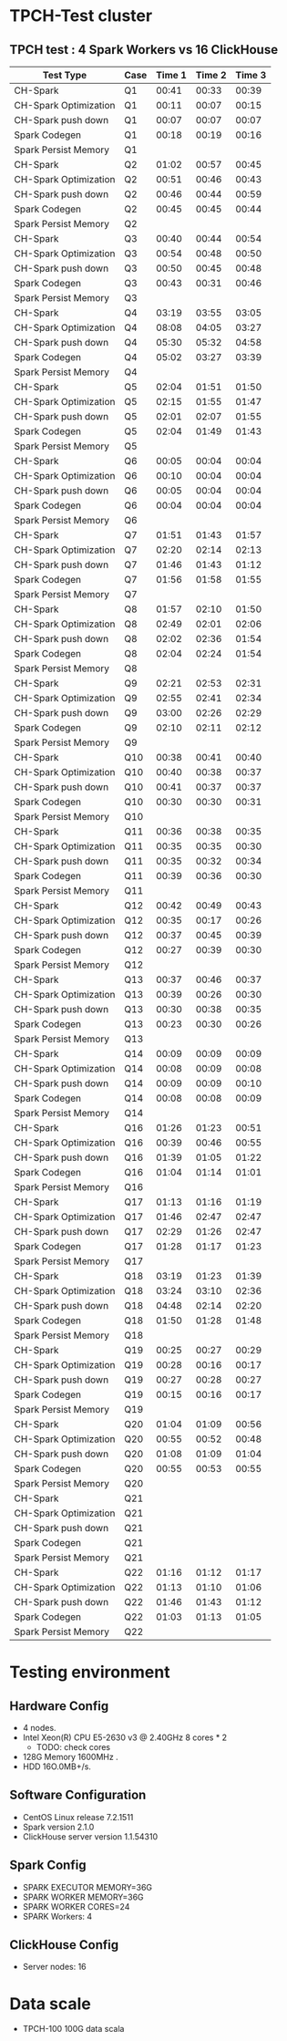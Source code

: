 # TPCH-Test cluster

## TPCH  test  : 4 Spark Workers vs 16 ClickHouse
| Test Type             | Case | Time  1 | Time 2 | Time 3 |
| --------------------- | :--- | :------ | :----- | :----- |
| CH-Spark              | Q1   | 00:41   | 00:33  | 00:39  |
| CH-Spark Optimization | Q1   | 00:11   | 00:07  | 00:15  |
| CH-Spark push down    | Q1   | 00:07   | 00:07  | 00:07  |
| Spark Codegen         | Q1   | 00:18   | 00:19  | 00:16  |
| Spark Persist Memory  | Q1   |         |        |        |
| CH-Spark              | Q2   | 01:02   | 00:57  | 00:45  |
| CH-Spark Optimization | Q2   | 00:51   | 00:46  | 00:43  |
| CH-Spark push down    | Q2   | 00:46   | 00:44  | 00:59  |
| Spark Codegen         | Q2   | 00:45   | 00:45  | 00:44  |
| Spark Persist Memory  | Q2   |         |        |        |
| CH-Spark              | Q3   | 00:40   | 00:44  | 00:54  |
| CH-Spark Optimization | Q3   | 00:54   | 00:48  | 00:50  |
| CH-Spark push down    | Q3   | 00:50   | 00:45  | 00:48  |
| Spark Codegen         | Q3   | 00:43   | 00:31  | 00:46  |
| Spark Persist Memory  | Q3   |         |        |        |
| CH-Spark              | Q4   | 03:19   | 03:55  | 03:05  |
| CH-Spark Optimization | Q4   | 08:08   | 04:05  | 03:27  |
| CH-Spark push down    | Q4   | 05:30   | 05:32  | 04:58  |
| Spark Codegen         | Q4   | 05:02   | 03:27  | 03:39  |
| Spark Persist Memory  | Q4   |         |        |        |
| CH-Spark              | Q5   | 02:04   | 01:51  | 01:50  |
| CH-Spark Optimization | Q5   | 02:15   | 01:55  | 01:47  |
| CH-Spark push down    | Q5   | 02:01   | 02:07  | 01:55  |
| Spark Codegen         | Q5   | 02:04   | 01:49  | 01:43  |
| Spark Persist Memory  | Q5   |         |        |        |
| CH-Spark              | Q6   | 00:05   | 00:04  | 00:04  |
| CH-Spark Optimization | Q6   | 00:10   | 00:04  | 00:04  |
| CH-Spark push down    | Q6   | 00:05   | 00:04  | 00:04  |
| Spark Codegen         | Q6   | 00:04   | 00:04  | 00:04  |
| Spark Persist Memory  | Q6   |         |        |        |
| CH-Spark              | Q7   | 01:51   | 01:43  | 01:57  |
| CH-Spark Optimization | Q7   | 02:20   | 02:14  | 02:13  |
| CH-Spark push down    | Q7   | 01:46   | 01:43  | 01:12  |
| Spark Codegen         | Q7   | 01:56   | 01:58  | 01:55  |
| Spark Persist Memory  | Q7   |         |        |        |
| CH-Spark              | Q8   | 01:57   | 02:10  | 01:50  |
| CH-Spark Optimization | Q8   | 02:49   | 02:01  | 02:06  |
| CH-Spark push down    | Q8   | 02:02   | 02:36  | 01:54  |
| Spark Codegen         | Q8   | 02:04   | 02:24  | 01:54  |
| Spark Persist Memory  | Q8   |         |        |        |
| CH-Spark              | Q9   | 02:21   | 02:53  | 02:31  |
| CH-Spark Optimization | Q9   | 02:55   | 02:41  | 02:34  |
| CH-Spark push down    | Q9   | 03:00   | 02:26  | 02:29  |
| Spark Codegen         | Q9   | 02:10   | 02:11  | 02:12  |
| Spark Persist Memory  | Q9   |         |        |        |
| CH-Spark              | Q10  | 00:38   | 00:41  | 00:40  |
| CH-Spark Optimization | Q10  | 00:40   | 00:38  | 00:37  |
| CH-Spark push down    | Q10  | 00:41   | 00:37  | 00:37  |
| Spark Codegen         | Q10  | 00:30   | 00:30  | 00:31  |
| Spark Persist Memory  | Q10  |         |        |        |
| CH-Spark              | Q11  | 00:36   | 00:38  | 00:35  |
| CH-Spark Optimization | Q11  | 00:35   | 00:35  | 00:30  |
| CH-Spark push down    | Q11  | 00:35   | 00:32  | 00:34  |
| Spark Codegen         | Q11  | 00:39   | 00:36  | 00:30  |
| Spark Persist Memory  | Q11  |         |        |        |
| CH-Spark              | Q12  | 00:42   | 00:49  | 00:43  |
| CH-Spark Optimization | Q12  | 00:35   | 00:17  | 00:26  |
| CH-Spark push down    | Q12  | 00:37   | 00:45  | 00:39  |
| Spark Codegen         | Q12  | 00:27   | 00:39  | 00:30  |
| Spark Persist Memory  | Q12  |         |        |        |
| CH-Spark              | Q13  | 00:37   | 00:46  | 00:37  |
| CH-Spark Optimization | Q13  | 00:39   | 00:26  | 00:30  |
| CH-Spark push down    | Q13  | 00:30   | 00:38  | 00:35  |
| Spark Codegen         | Q13  | 00:23   | 00:30  | 00:26  |
| Spark Persist Memory  | Q13  |         |        |        |
| CH-Spark              | Q14  | 00:09   | 00:09  | 00:09  |
| CH-Spark Optimization | Q14  | 00:08   | 00:09  | 00:08  |
| CH-Spark push down    | Q14  | 00:09   | 00:09  | 00:10  |
| Spark Codegen         | Q14  | 00:08   | 00:08  | 00:09  |
| Spark Persist Memory  | Q14  |         |        |        |
| CH-Spark              | Q16  | 01:26   | 01:23  | 00:51  |
| CH-Spark Optimization | Q16  | 00:39   | 00:46  | 00:55  |
| CH-Spark push down    | Q16  | 01:39   | 01:05  | 01:22  |
| Spark Codegen         | Q16  | 01:04   | 01:14  | 01:01  |
| Spark Persist Memory  | Q16  |         |        |        |
| CH-Spark              | Q17  | 01:13   | 01:16  | 01:19  |
| CH-Spark Optimization | Q17  | 01:46   | 02:47  | 02:47  |
| CH-Spark push down    | Q17  | 02:29   | 01:26  | 02:47  |
| Spark Codegen         | Q17  | 01:28   | 01:17  | 01:23  |
| Spark Persist Memory  | Q17  |         |        |        |
| CH-Spark              | Q18  | 03:19   | 01:23  | 01:39  |
| CH-Spark Optimization | Q18  | 03:24   | 03:10  | 02:36  |
| CH-Spark push down    | Q18  | 04:48   | 02:14  | 02:20  |
| Spark Codegen         | Q18  | 01:50   | 01:28  | 01:48  |
| Spark Persist Memory  | Q18  |         |        |        |
| CH-Spark              | Q19  | 00:25   | 00:27  | 00:29  |
| CH-Spark Optimization | Q19  | 00:28   | 00:16  | 00:17  |
| CH-Spark push down    | Q19  | 00:27   | 00:28  | 00:27  |
| Spark Codegen         | Q19  | 00:15   | 00:16  | 00:17  |
| Spark Persist Memory  | Q19  |         |        |        |
| CH-Spark              | Q20  | 01:04   | 01:09  | 00:56  |
| CH-Spark Optimization | Q20  | 00:55   | 00:52  | 00:48  |
| CH-Spark push down    | Q20  | 01:08   | 01:09  | 01:04  |
| Spark Codegen         | Q20  | 00:55   | 00:53  | 00:55  |
| Spark Persist Memory  | Q20  |         |        |        |
| CH-Spark              | Q21  |         |        |        |
| CH-Spark Optimization | Q21  |         |        |        |
| CH-Spark push down    | Q21  |         |        |        |
| Spark Codegen         | Q21  |         |        |        |
| Spark Persist Memory  | Q21  |         |        |        |
| CH-Spark              | Q22  | 01:16   | 01:12  | 01:17  |
| CH-Spark Optimization | Q22  | 01:13   | 01:10  | 01:06  |
| CH-Spark push down    | Q22  | 01:46   | 01:43  | 01:12  |
| Spark Codegen         | Q22  | 01:03   | 01:13  | 01:05  |
| Spark Persist Memory  | Q22  |         |        |        |

# Testing environment
## Hardware Config
* 4 nodes.
* Intel Xeon(R) CPU E5-2630 v3 @ 2.40GHz 8 cores * 2
    * TODO: check cores
* 128G Memory 1600MHz .
* HDD 16O.0MB+/s.

## Software Configuration
* CentOS Linux release 7.2.1511
* Spark version 2.1.0
* ClickHouse server version 1.1.54310

## Spark Config
* SPARK EXECUTOR MEMORY=36G
* SPARK WORKER MEMORY=36G
* SPARK WORKER CORES=24
* SPARK Workers: 4

## ClickHouse Config
* Server nodes: 16

# Data scale
* TPCH-100 100G data scala
